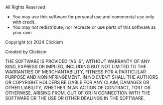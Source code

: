 All Rights Reserved
- You may use this software for personal use and commercial use only with credit.
- You may not redistribute, nor recreate or use parts of this software as your own

Copyright (c) 2024 Clickism

Created by Clickism

THE SOFTWARE IS PROVIDED "AS IS", WITHOUT WARRANTY OF ANY KIND, EXPRESS OR
IMPLIED, INCLUDING BUT NOT LIMITED TO THE WARRANTIES OF MERCHANTABILITY,
FITNESS FOR A PARTICULAR PURPOSE AND NONINFRINGEMENT. IN NO EVENT SHALL THE
AUTHORS OR COPYRIGHT HOLDERS BE LIABLE FOR ANY CLAIM, DAMAGES OR OTHER
LIABILITY, WHETHER IN AN ACTION OF CONTRACT, TORT OR OTHERWISE, ARISING FROM,
OUT OF OR IN CONNECTION WITH THE SOFTWARE OR THE USE OR OTHER DEALINGS IN
THE SOFTWARE.

